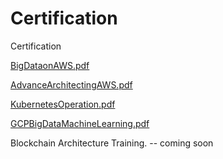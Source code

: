 # Certification
Certification



[BigDataonAWS.pdf](https://github.com/ellisme81/Certification/files/7967179/BigDataonAWS.pdf)



[AdvanceArchitectingAWS.pdf](https://github.com/ellisme81/Certification/files/7967213/AdvanceArchitectingAWS.pdf)



[KubernetesOperation.pdf](https://github.com/ellisme81/Certification/files/7967214/KubernetesOperation.pdf)



[GCPBigDataMachineLearning.pdf](https://github.com/ellisme81/Certification/files/7967228/GCPBigDataMachineLearning.pdf)



Blockchain Architecture Training. -- coming soon









